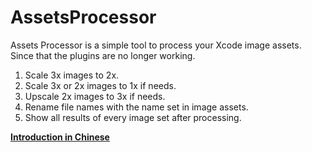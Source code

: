 # AssetsProcessor

Assets Processor is a simple tool to process your Xcode image assets.  Since that the plugins are no longer working.
1. Scale 3x images to 2x.
2. Scale 3x or 2x images to 1x if needs.
3. Upscale 2x images to 3x if needs.
4. Rename file names with the name set in image assets.
5. Show all results of every image set after processing.

[**Introduction in Chinese**](http://www.jianshu.com/p/6d1410687daa)
